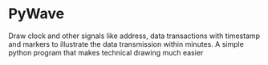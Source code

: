 # PyWave
Draw clock and other signals like address, data transactions with timestamp and markers to illustrate the data transmission within minutes. A simple python program that makes technical drawing much easier
